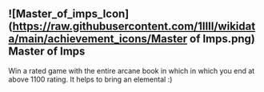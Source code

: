 ## ![Master_of_imps_Icon](https://raw.githubusercontent.com/1IlIl/wikidata/main/achievement_icons/Master of Imps.png) Master of Imps


Win a rated game with the entire arcane book in which in which you end at above 1100 rating. It helps to bring an elemental :)

